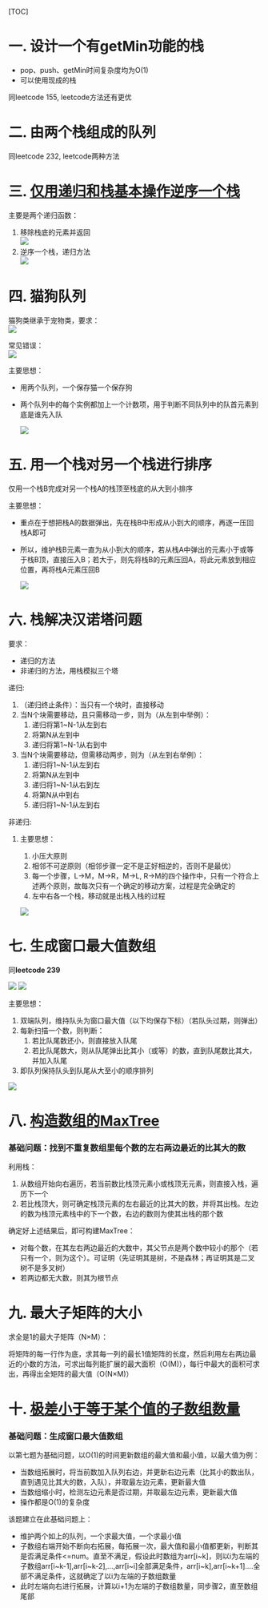 [TOC]

# 一. 设计一个有getMin功能的栈

- pop、push、getMin时间复杂度均为O(1)
- 可以使用现成的栈

同leetcode 155, leetcode方法还有更优

# 二. 由两个栈组成的队列

同leetcode 232, leetcode两种方法

# 三. <u>仅用递归和栈基本操作逆序一个栈</u>

主要是两个递归函数：
1. 移除栈底的元素并返回				
	![](1-1.jpg)
2. 逆序一个栈，递归方法				
	![](1-2.jpg)

# 四. 猫狗队列

猫狗类继承于宠物类，要求：			
	![](1-3.jpg)

常见错误：				
	![](1-4.jpg)

主要思想：
- 用两个队列，一个保存猫一个保存狗
- 两个队列中的每个实例都加上一个计数项，用于判断不同队列中的队首元素到底是谁先入队

	![](1-5.jpg)

# 五. 用一个栈对另一个栈进行排序

仅用一个栈B完成对另一个栈A的栈顶至栈底的从大到小排序

主要思想：
- 重点在于想把栈A的数据弹出，先在栈B中形成从小到大的顺序，再逐一压回栈A即可
- 所以，维护栈B元素一直为从小到大的顺序，若从栈A中弹出的元素小于或等于栈B顶，直接压入B；若大于，则先将栈B的元素压回A，将此元素放到相应位置，再将栈A元素压回B

	![](1-6.jpg)

# 六. 栈解决汉诺塔问题

要求：
- 递归的方法
- 非递归的方法，用栈模拟三个塔

递归:
1. （递归终止条件）：当只有一个块时，直接移动
2. 当N个块需要移动，且只需移动一步，则为（从左到中举例）：
	1. 递归将第1~N-1从左到右
	2. 将第N从左到中
	3. 递归将第1~N-1从右到中
3. 当N个块需要移动，但需移动两步，则为（从左到右举例）：
	1. 递归将1~N-1从左到右
	2. 将第N从左到中
	3. 递归将1~N-1从右到左
	4. 将第N从中到右
	5. 递归将1~N-1从左到右

非递归:
1. 主要思想：
	1. 小压大原则
	2. 相邻不可逆原则（相邻步骤一定不是正好相逆的，否则不是最优）
	3. 每一个步骤，L->M，M->R，M->L, R->M的四个操作中，只有一个符合上述两个原则，故每次只有一个确定的移动方案，过程是完全确定的
	4. 左中右各一个栈，移动就是出栈入栈的过程

	![](1-7.jpg)

# 七. 生成窗口最大值数组

同**leetcode 239**

![](1-8.jpg)
![](1-9.jpg)

主要思想：
1. 双端队列，维持队头为窗口最大值（以下均保存下标）（若队头过期，则弹出）
2. 每新扫描一个数，则判断：
	1. 若比队尾数还小，则直接放入队尾
	2. 若比队尾数大，则从队尾弹出比其小（或等）的数，直到队尾数比其大，并加入队尾
3. 即队列保持队头到队尾从大至小的顺序排列 

![](1-10.jpg)

# 八. <u>构造数组的MaxTree</u>

### 基础问题：找到不重复数组里每个数的左右两边最近的比其大的数

利用栈：

1. 从数组开始向右遍历，若当前数比栈顶元素小或栈顶无元素，则直接入栈，遍历下一个
2. 若比栈顶大，则可确定栈顶元素的左右最近的比其大的数，并将其出栈。左边的数为栈顶元素栈中的下一个数，右边的数则为使其出栈的那个数



确定好上述结果后，即可构建MaxTree：

- 对每个数，在其左右两边最近的大数中，其父节点是两个数中较小的那个（若只有一个，则为这个）。可证明（先证明其是树，不是森林；再证明其是二叉树不是多叉树）
- 若两边都无大数，则其为根节点

# 九. 最大子矩阵的大小

求全是1的最大子矩阵（N×M）：

将矩阵的每一行作为底，求其每一列的最长1值矩阵的长度，然后利用左右两边最近的小数的方法，可求出每列能扩展的最大面积（O(M)），每行中最大的面积可求出，再得出全矩阵的最大值（O(N×M)）

# 十. <u>极差小于等于某个值的子数组数量</u>

### 基础问题：生成窗口最大值数组

以第七题为基础问题，以O(1)的时间更新数组的最大值和最小值，以最大值为例：

- 当数组拓展时，将当前数加入队列右边，并更新右边元素（比其小的数出队，直到遇见比其大的数，入队），并取最左边元素，更新最大值
- 当数组缩小时，检测左边元素是否过期，并取最左边元素，更新最大值
- 操作都是O(1)的复杂度



该题建立在此基础问题上：

- 维护两个如上的队列，一个求最大值，一个求最小值
- 子数组右端开始不断向右拓展，每拓展一次，最大值和最小值都更新，判断其是否满足条件<=num。直至不满足，假设此时数组为arr[i~k]，则以i为左端的子数组arr[i~k-1],arr[i~k-2],...,arr[i~i]全部满足条件，arr[i~k],arr[i~k+1]....全部不满足条件，这就确定了以i为左端的子数组数量
- 此时左端向右进行拓展，计算以i+1为左端的子数组数量，同步骤2，直至数组尾部

